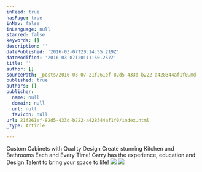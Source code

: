 ```yaml
---
inFeed: true
hasPage: true
inNav: false
inLanguage: null
starred: false
keywords: []
description: ''
datePublished: '2016-03-07T20:14:55.219Z'
dateModified: '2016-03-07T20:11:50.257Z'
title: ''
author: []
sourcePath: _posts/2016-03-07-21f261ef-82d5-433d-b222-a428344af1f0.md
published: true
authors: []
publisher:
  name: null
  domain: null
  url: null
  favicon: null
url: 21f261ef-82d5-433d-b222-a428344af1f0/index.html
_type: Article

---
```

Custom Cabinets with Quality Design Create stunning Kitchen and Bathrooms Each and Every Time! Garry has the experience, education and Design Talent to bring your space to life!
![](https://s3-us-west-2.amazonaws.com/the-grid-img/p/541e0fc6073e944a4f88d1a254ed395fcba9e9c8.jpg)
![](https://s3-us-west-2.amazonaws.com/the-grid-img/p/65e02914465d7c3844fc73dd1b5dfab2dbcd5acf.jpg)
